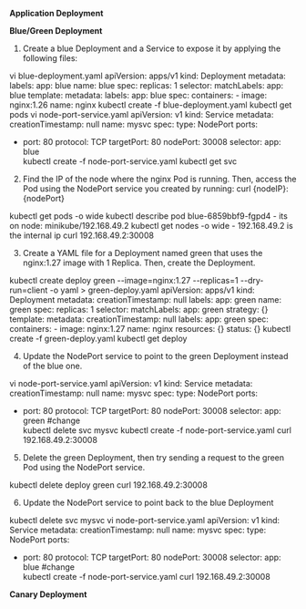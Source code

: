 **Application Deployment**

**Blue/Green Deployment**

1. Create a blue Deployment and a Service to expose it by applying the following files:

vi blue-deployment.yaml
apiVersion: apps/v1
kind: Deployment
metadata:
  labels:
    app: blue
  name: blue
spec:
  replicas: 1
  selector:
    matchLabels:
      app: blue
  template:
    metadata:
      labels:
        app: blue
    spec:
      containers:
      - image: nginx:1.26
        name: nginx
kubectl create -f blue-deployment.yaml
kubectl get pods 
vi node-port-service.yaml
apiVersion: v1
kind: Service
metadata:
  creationTimestamp: null
  name: mysvc
spec:
  type: NodePort
  ports:
  - port: 80
    protocol: TCP
    targetPort: 80
    nodePort: 30008
  selector:
    app: blue    
kubectl create -f node-port-service.yaml
kubectl get svc

2. Find the IP of the node where the nginx Pod is running. Then, access the Pod using the NodePort service you created by running: curl {nodeIP}:{nodePort}

kubectl get pods -o wide
kubectl describe pod blue-6859bbf9-fgpd4 - its on node: minikube/192.168.49.2
kubectl get nodes -o wide  - 192.168.49.2 is the internal ip 
curl 192.168.49.2:30008

3. Create a YAML file for a Deployment named green that uses the nginx:1.27 image with 1 Replica. Then, create the Deployment.

kubectl create deploy green --image=nginx:1.27 --replicas=1 --dry-run=client -o yaml > green-deploy.yaml
apiVersion: apps/v1
kind: Deployment
metadata:
  creationTimestamp: null
  labels:
    app: green
  name: green
spec:
  replicas: 1
  selector:
    matchLabels:
      app: green
  strategy: {}
  template:
    metadata:
      creationTimestamp: null
      labels:
        app: green
    spec:
      containers:
      - image: nginx:1.27
        name: nginx
        resources: {}
status: {}
kubectl create -f green-deploy.yaml
kubectl get deploy 

4. Update the NodePort service to point to the green Deployment instead of the blue one.

vi node-port-service.yaml
apiVersion: v1
kind: Service
metadata:
  creationTimestamp: null
  name: mysvc
spec:
  type: NodePort
  ports:
  - port: 80
    protocol: TCP
    targetPort: 80
    nodePort: 30008
  selector:
    app: green #change    
kubectl delete svc mysvc
kubectl create -f node-port-service.yaml
curl 192.168.49.2:30008

5. Delete the green Deployment, then try sending a request to the green Pod using the NodePort service.

kubectl delete deploy green 
curl 192.168.49.2:30008

6. Update the NodePort service to point back to the blue Deployment

kubectl delete svc mysvc
vi node-port-service.yaml
apiVersion: v1
kind: Service
metadata:
  creationTimestamp: null
  name: mysvc
spec:
  type: NodePort
  ports:
  - port: 80
    protocol: TCP
    targetPort: 80
    nodePort: 30008
  selector:
    app: blue #change    
kubectl create -f node-port-service.yaml
curl 192.168.49.2:30008


**Canary Deployment**

